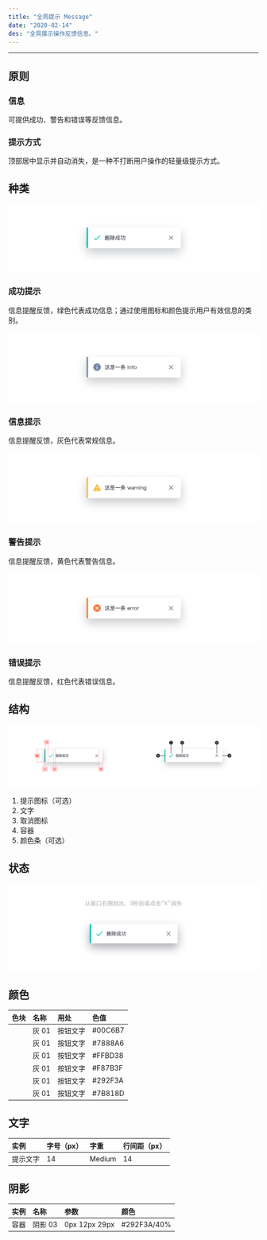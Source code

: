 ```yaml
---
title: "全局提示 Message"
date: "2020-02-14"
des: "全局展示操作反馈信息。"
---
```


---

## 原则

### 信息

可提供成功、警告和错误等反馈信息。

### 提示方式

顶部居中显示并自动消失，是一种不打断用户操作的轻量级提示方式。

## 种类

![message-1](./message-1.jpg)

### 成功提示

信息提醒反馈，绿色代表成功信息；通过使用图标和颜色提示用户有效信息的类别。

![message-2](./message-2.jpg)

### 信息提示

信息提醒反馈，灰色代表常规信息。

![message-3](./message-3.jpg)

### 警告提示

信息提醒反馈，黄色代表警告信息。

![message-4](./message-4.jpg)

### 错误提示

信息提醒反馈，红色代表错误信息。

## 结构

![message-5](./message-5.jpg)

1. 提示图标（可选）
2. 文字
3. 取消图标
4. 容器
5. 颜色条（可选）

## 状态

![message-6](./message-6.jpg)

## 颜色

| 色块                                                          | 名称  | 用处     | 色值    |
| :------------------------------------------------------------ | :---- | :------- | :------ |
| <span class="colorBlock" style="background: #00C6B7;"></span> | 灰 01 | 按钮文字 | #00C6B7 |
| <span class="colorBlock" style="background: #7888A6;"></span> | 灰 01 | 按钮文字 | #7888A6 |
| <span class="colorBlock" style="background: #FFBD38;"></span> | 灰 01 | 按钮文字 | #FFBD38 |
| <span class="colorBlock" style="background: #F87B3F;"></span> | 灰 01 | 按钮文字 | #F87B3F |
| <span class="colorBlock" style="background: #292F3A;"></span> | 灰 01 | 按钮文字 | #292F3A |
| <span class="colorBlock" style="background: #7B818D;"></span> | 灰 01 | 按钮文字 | #7B818D |

## 文字

| 实例     | 字号（px） | 字重   | 行间距（px） |
| :------- | :--------- | :----- | :----------- |
| 提示文字 | 14         | Medium | 14           |

## 阴影

| 实例 | 名称    | 参数          | 颜色        |
| :--- | :------ | :------------ | :---------- |
| 容器 | 阴影 03 | 0px 12px 29px | #292F3A/40% |
